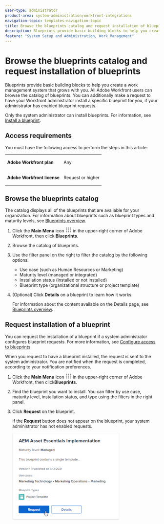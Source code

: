 ```yaml
---
user-type: administrator
product-area: system-administration;workfront-integrations
navigation-topic: templates-navigation-topic
title: Browse the blueprints catalog and request installation of blueprints
description: Blueprints provide basic building blocks to help you create a work management system that grows with you. All Adobe Workfront users can browse the catalog of blueprints. You can additionally make a request to have your Workfront administrator install a specific blueprint for you, if your administrator has enabled blueprint requests.
feature: "System Setup and Administration, Work Management"
---
```


# Browse the blueprints catalog and request installation of blueprints

Blueprints provide basic building blocks to help you create a work management system that grows with you. All Adobe Workfront users can browse the catalog of blueprints. You can additionally make a request to have your Workfront administrator install a specific blueprint for you, if your administrator has enabled blueprint requests.

Only the system administrator can install blueprints. For information, see [Install a blueprint](../../administration-and-setup/blueprints/blueprints-install.md).

## Access requirements

You must have the following access to perform the steps in this article:

<table style="table-layout:auto"> 
 <col> 
 <col> 
 <tbody> 
  <tr> 
   <td role="rowheader"><strong>Adobe Workfront plan</strong></td> 
   <td> <p> Any</p> </td> 
  </tr> 
  <tr> 
   <td role="rowheader"><strong>Adobe Workfront license</strong></td> 
   <td> <p>Request or higher</p> </td> 
  </tr>
 </tbody> 
</table>

## Browse the blueprints catalog

The catalog displays all of the blueprints that are available for your organization. For information about blueprints such as blueprint types and maturity levels, see [Blueprints overview](../../administration-and-setup/blueprints/blueprints-overview.md).

1. Click the **Main Menu** icon ![](assets/main-menu-icon.png) in the upper-right corner of Adobe Workfront, then click **Blueprints**.
1. Browse the catalog of blueprints.
1. Use the filter panel on the right to filter the catalog by the following options:

   * Use case (such as Human Resources or Marketing)
   * Maturity level (managed or integrated)
   * Installation status (installed or not installed)
   * Blueprint type (organizational structure or project template)

1. (Optional) Click **Details** on a blueprint to learn how it works.

   For information about the content available on the Details page, see [Blueprints overview](../../administration-and-setup/blueprints/blueprints-overview.md).

## Request installation of a blueprint

You can request the installation of a blueprint if a system administrator configures blueprint requests.&nbsp;For more information, see [Configure access to blueprints](../../administration-and-setup/blueprints/configure-access-to-blueprints.md).

When you request to have a blueprint installed, the request is sent to the system administrator. You are notified when the request is completed, according to your notification preferences.

1. Click the **Main Menu** icon ![](assets/main-menu-icon.png) in the upper-right corner of Adobe Workfront, then click**Blueprints**.
1. Find the blueprint you want to install. You can filter by use case, maturity level, installation status, and type using the filters in the right panel.
1. Click **Request** on the blueprint.

   If the **Request** button does not appear on the blueprint, your system administrator has not enabled requests.

   ![Request blueprint](assets/blueprints-non-admin-request-bp-350x283.png)

